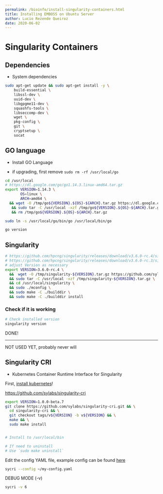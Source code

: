 ```yaml
---
permalink: /bioinfo/install-singularity-containers.html
title: Installing EMBOSS on Ubuntu Server
author: Lucio Rezende Queiroz
date: 2020-06-02
---
```


# Singularity Containers

## Dependencies

* System dependencies

```bash
sudo apt-get update && sudo apt-get install -y \
    build-essential \
    libssl-dev \
    uuid-dev \
    libgpgme11-dev \
    squashfs-tools \
    libseccomp-dev \
    wget \
    pkg-config \
    git \
    cryptsetup \
    socat
```

## GO language

* Install GO Language

* if upgrading, first remove `sudo rm -rf /usr/local/go`

```bash
cd /usr/local
# https://dl.google.com/go/go1.14.3.linux-amd64.tar.gz
export VERSION=1.14.3 \
       OS=linux \
       ARCH=amd64 \
  && wget -O /tmp/go${VERSION}.${OS}-${ARCH}.tar.gz https://dl.google.com/go/go${VERSION}.${OS}-${ARCH}.tar.gz \
   && sudo tar -C /usr/local -xzf /tmp/go${VERSION}.${OS}-${ARCH}.tar.gz \
   && rm /tmp/go${VERSION}.${OS}-${ARCH}.tar.gz
```

```bash
sudo ln -s /usr/local/go/bin/go /usr/local/bin/go

go version
```

## Singularity

```bash
# https://github.com/hpcng/singularity/releases/download/v3.6.0-rc.4/singularity-3.6.0-rc.4.tar.gz
# https://github.com/hpcng/singularity/releases/download/v3.6.0-rc.3/singularity-3.6.0-rc.3.tar.gz
# adjust Version as necessary
export VERSION=3.6.0-rc.4 \
  &&  wget -O /tmp/singularity-${VERSION}.tar.gz https://github.com/sylabs/singularity/releases/download/v${VERSION}/singularity-${VERSION}.tar.gz \
  && sudo tar -C /usr/local -xzf /tmp/singularity-${VERSION}.tar.gz \
  && cd /usr/local/singularity \
  && sudo ./mconfig \
  && sudo make -C ./builddir \
  && sudo make -C ./builddir install
```

### Check if it is working

```bash
# Check installed version
singularity version
```

DONE!

----

NOT USED YET, probably never will

## Singularity CRI

* Kubernetes Container Runtime Interface for Singularity

First, [install kubernetes]()!

<https://github.com/sylabs/singularity-cri>

```bash
export VERSION=1.0.0-beta.7
git clone https://github.com/sylabs/singularity-cri.git && \
  cd singularity-cri && \
  git checkout tags/v${VERSION} -b v${VERSION} && \
  make && \
  sudo make install


# Install to /usr/local/bin

# If need to uninstall
# Use `sudo make uninstall`
```

Edit the config YAML file, example config can be found [here](https://github.com/sylabs/singularity-cri/blob/master/config/sycri.yaml)

```bash
sycri --config ~/my-config.yaml
```

DEBUG MODE (-v)

```bash
sycri -v 6
```
